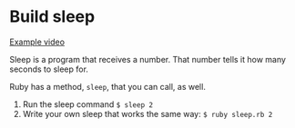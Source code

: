 # Build sleep

[Example video](https://vimeo.com/155066661)

Sleep is a program that receives a number.
That number tells it how many seconds to sleep for.

Ruby has a method, `sleep`, that you can call, as well.

1. Run the sleep command `$ sleep 2`
1. Write your own sleep that works the same way: `$ ruby sleep.rb 2`
